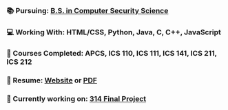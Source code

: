 ### 📚 Pursuing: [B.S. in Computer Security Science](http://www.ics.hawaii.edu/wp-content/uploads/2020/04/ICS_BS_SecurityScience_Flowchart-scaled.jpg)
### 💻 Working With: HTML/CSS, Python, Java, C, C++, JavaScript
### 📂 Courses Completed: APCS, ICS 110, ICS 111, ICS 141, ICS 211, ICS 212
### 📝 Resume: [Website](https://hnlcory.github.io/) or [PDF](https://github.com/hnlcory/hnlcory.github.io/blob/master/images/Resume.pdf)
### 📑 Currently working on: [314 Final Project](https://github.com/carpool-and-go/carpool-and-go)


<!--

 [Java Assignments](https://github.com/hnlcory/ICS211/tree/master/clparker/src/edu/ics211)

**hnlcory/hnlcory** is a ✨ _special_ ✨ repository because its `README.md` (this file) appears on your GitHub profile.
[![Spotify](https://novatorem.hnlcory.vercel.app/api/spotify)](https://open.spotify.com/user/USER_NAME) 
Here are some ideas to get you started:

- 🔭 I’m currently working on ...
- 🌱 I’m currently learning ...
- 👯 I’m looking to collaborate on ...
- 🤔 I’m looking for help with ...
- 💬 Ask me about ...
- 📫 How to reach me: ...
- 😄 Pronouns: ...
- ⚡ Fun fact: ...
-->
